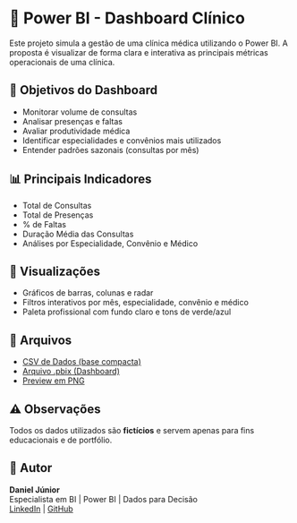 # 🏥 Power BI - Dashboard Clínico

Este projeto simula a gestão de uma clínica médica utilizando o Power BI. A proposta é visualizar de forma clara e interativa as principais métricas operacionais de uma clínica.

## 📌 Objetivos do Dashboard

- Monitorar volume de consultas
- Analisar presenças e faltas
- Avaliar produtividade médica
- Identificar especialidades e convênios mais utilizados
- Entender padrões sazonais (consultas por mês)

## 📊 Principais Indicadores

- Total de Consultas
- Total de Presenças
- % de Faltas
- Duração Média das Consultas
- Análises por Especialidade, Convênio e Médico

## 🎨 Visualizações

- Gráficos de barras, colunas e radar
- Filtros interativos por mês, especialidade, convênio e médico
- Paleta profissional com fundo claro e tons de verde/azul

## 📂 Arquivos

- [CSV de Dados (base compacta)](PowerBI_Portfolio_Clinica_Compacta.csv)  
- [Arquivo .pbix (Dashboard)](bi_clinica.pbix)  
- [Preview em PNG](dashboard-preview.png)

## ⚠️ Observações

Todos os dados utilizados são **fictícios** e servem apenas para fins educacionais e de portfólio.

## 🧠 Autor

**Daniel Júnior**  
Especialista em BI | Power BI | Dados para Decisão  
[LinkedIn](https://www.linkedin.com/in/cieslikjr) | [GitHub](https://github.com/CieslikJr)
